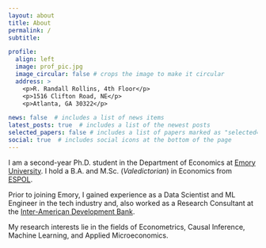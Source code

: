 ```yaml
---
layout: about
title: About
permalink: /
subtitle:

profile:
  align: left
  image: prof_pic.jpg
  image_circular: false # crops the image to make it circular
  address: >
    <p>R. Randall Rollins, 4th Floor</p>
    <p>1516 Clifton Road, NE</p>
    <p>Atlanta, GA 30322</p>

news: false  # includes a list of news items
latest_posts: true  # includes a list of the newest posts
selected_papers: false # includes a list of papers marked as "selected={true}"
social: true  # includes social icons at the bottom of the page
---
```


I am a second-year Ph.D. student in the Department of Economics at [Emory University](https://economics.emory.edu/people/grad-students/ortiz-marcelo.html). I hold a B.A. and M.Sc. (*Valedictorian*) in Economics from [ESPOL](https://www.espol.edu.ec/).

Prior to joining Emory, I gained experience as a Data Scientist and ML Engineer in the tech industry and, also worked as a Research Consultant at the [Inter-American Development Bank](https://www.iadb.org/en).

My research interests lie in the fields of Econometrics, Causal Inference, Machine Learning, and Applied Microeconomics.
